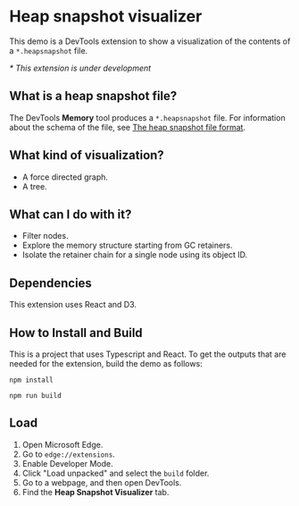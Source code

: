 # Heap snapshot visualizer
<!--
tab-title: __
top-of-page title: __
-->

This demo is a DevTools extension to show a visualization of the contents of a `*.heapsnapshot` file.

_* This extension is under development_


<!-- ====================================================================== -->
## What is a heap snapshot file?

The DevTools **Memory** tool produces a `*.heapsnapshot` file.  For information about the schema of the file, see [The heap snapshot file format](https://learn.microsoft.com/microsoft-edge/devtools/memory-problems/heap-snapshot-schema).


<!-- ====================================================================== -->
## What kind of visualization?

* A force directed graph.
* A tree.


<!-- ====================================================================== -->
## What can I do with it?

* Filter nodes.
* Explore the memory structure starting from GC retainers.
* Isolate the retainer chain for a single node using its object ID.


<!-- ====================================================================== -->
## Dependencies

This extension uses React and D3.


<!-- ====================================================================== -->
## How to Install and Build

This is a project that uses Typescript and React.  To get the outputs that are needed for the extension, build the demo as follows:

`npm install`

`npm run build`


<!-- ====================================================================== -->
## Load

1. Open Microsoft Edge.
1. Go to `edge://extensions`.
1. Enable Developer Mode.
1. Click "Load unpacked" and select the `build` folder.
1. Go to a webpage, and then open DevTools.
1. Find the **Heap Snapshot Visualizer** tab.


<!-- ====================================================================== -->
<!-- ## This is how it looks -->

<!-- ![](./extension.png) todo -->
